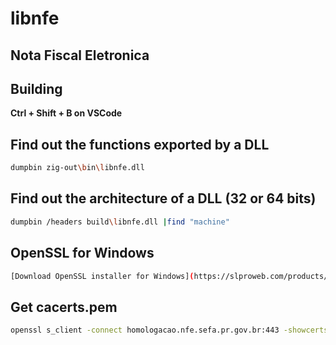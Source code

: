 # libnfe
## Nota Fiscal Eletronica

## Building
**Ctrl + Shift + B on VSCode**

## Find out the functions exported by a DLL
```bash
dumpbin zig-out\bin\libnfe.dll
```

## Find out the architecture of a DLL (32 or 64 bits)
```bash
dumpbin /headers build\libnfe.dll |find "machine"
```

## OpenSSL for Windows

```bash
[Download OpenSSL installer for Windows](https://slproweb.com/products/Win32OpenSSL.html)
```

## Get cacerts.pem

```bash
openssl s_client -connect homologacao.nfe.sefa.pr.gov.br:443 -showcerts > cacerts.pem
```
